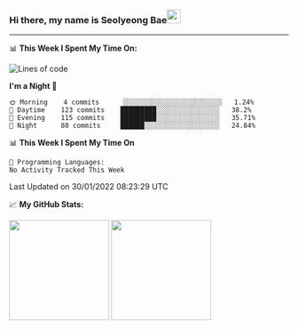 ### Hi there, my name is Seolyeong Bae<img src="https://user-images.githubusercontent.com/80435616/151690320-5f13ba50-5d87-43d4-b254-939addcd0bdb.gif" width="25px">

---


📊 **This Week I Spent My Time On:**
<!--START_SECTION:waka-->
![Lines of code](https://img.shields.io/badge/From%20Hello%20World%20I%27ve%20Written-37%20Thousand%20lines%20of%20code-blue)

**I'm a Night 🦉** 

```text
🌞 Morning    4 commits      ░░░░░░░░░░░░░░░░░░░░░░░░░   1.24% 
🌆 Daytime    123 commits    █████████░░░░░░░░░░░░░░░░   38.2% 
🌃 Evening    115 commits    █████████░░░░░░░░░░░░░░░░   35.71% 
🌙 Night      80 commits     ██████░░░░░░░░░░░░░░░░░░░   24.84%

```


📊 **This Week I Spent My Time On** 

```text
💬 Programming Languages: 
No Activity Tracked This Week

```


 Last Updated on 30/01/2022 08:23:29 UTC
<!--END_SECTION:waka-->


📈 **My GitHub Stats:**

<p>
  <img height="180em" src="https://github-readme-stats.vercel.app/api?username=pell13&show_icons=true&hide_border=true&&count_private=true&include_all_commits=true" />
  <img height="180em" src="https://github-readme-stats.vercel.app/api/top-langs/?username=pell13&exclude_repo=KNN-Image-Classification&show_icons=true&hide_border=true&layout=compact&langs_count=8"/>
</p>
